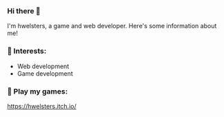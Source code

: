 ### Hi there 👋
I'm hwelsters, a game and web developer. Here's some information about me!

### 🔨 Interests:
- Web development
- Game development

### 👾 Play my games:
https://hwelsters.itch.io/
